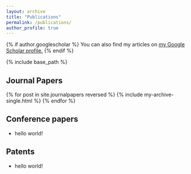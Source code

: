 ```yaml
---
layout: archive
title: "Publications"
permalink: /publications/
author_profile: true
---
```


{% if author.googlescholar %}
  You can also find my articles on <u><a href="{{author.googlescholar}}">my Google Scholar profile</a>.</u>
{% endif %}

{% include base_path %}

Journal Papers
-----------

{% for post in site.journalpapers reversed %}
  {% include my-archive-single.html %}
{% endfor %}

Conference papers
---------
+ hello world!

Patents
-----------

+ hello world!

